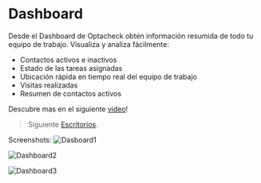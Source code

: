 # Dashboard 

Desde el Dashboard de Optacheck obtén información resumida de todo tu equipo de trabajo. Visualiza y analiza fácilmente:

- Contactos activos e inactivos 
- Estado de las tareas asignadas
- Ubicación rápida en tiempo real del equipo de trabajo
- Visitas realizadas
- Resumen de contactos activos

Descubre mas en el siguiente [video](https://youtu.be/BCJ2c7hJB_U)!

> Siguiente [Escritorios](/v1/web-app/basico/escritorios.html).

Screenshots: 
![Dasboard1](https://hook-docs.s3.amazonaws.com/images/dashboard1.png)

![Dashboard2](https://hook-docs.s3.amazonaws.com/images/dashboard2.PNG)

![Dashboard3](https://hook-docs.s3.amazonaws.com/images/dashboard3.png)
<!--stackedit_data:
eyJoaXN0b3J5IjpbLTEwMDAyMDYwMzQsLTIwNjA5NDk1LDQ4MD
cyNDI2NywtMTI2NDkyMTc1NF19
-->